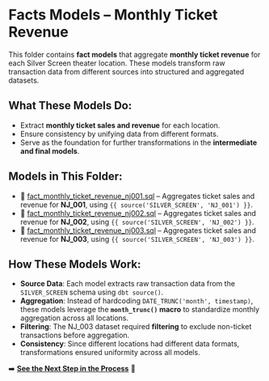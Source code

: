 # Facts Models – Monthly Ticket Revenue  

This folder contains **fact models** that aggregate **monthly ticket revenue** for each Silver Screen theater location. These models transform raw transaction data from different sources into structured and aggregated datasets.  

##  What These Models Do:
- Extract **monthly ticket sales and revenue** for each location.
- Ensure consistency by unifying data from different formats.
- Serve as the foundation for further transformations in the **intermediate and final models**.

##  Models in This Folder:
- 📄 [fact_monthly_ticket_revenue_nj001.sql](./fact_monthly_ticket_revenue_nj001.sql) – Aggregates ticket sales and revenue for **NJ_001**, using `{{ source('SILVER_SCREEN', 'NJ_001') }}`.  
- 📄 [fact_monthly_ticket_revenue_nj002.sql](./fact_monthly_ticket_revenue_nj002.sql) – Aggregates ticket sales and revenue for **NJ_002**, using `{{ source('SILVER_SCREEN', 'NJ_002') }}`.  
- 📄 [fact_monthly_ticket_revenue_nj003.sql](./fact_monthly_ticket_revenue_nj003.sql) – Aggregates ticket sales and revenue for **NJ_003**, using `{{ source('SILVER_SCREEN', 'NJ_003') }}`.  

##  How These Models Work:
- **Source Data**: Each model extracts raw transaction data from the `SILVER_SCREEN` schema using `dbt source()`.  
- **Aggregation**: Instead of hardcoding `DATE_TRUNC('month', timestamp)`, these models leverage the **`month_trunc()` macro** to standardize monthly aggregation across all locations.  
- **Filtering**: The NJ_003 dataset required **filtering** to exclude non-ticket transactions before aggregation.  
- **Consistency**: Since different locations had different data formats, transformations ensured uniformity across all models.  


 
➡️ **[See the Next Step in the Process](../../README.md)** 🔗  
